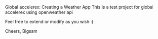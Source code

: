 Global accelerex: Creating a Weather App
This is a test project for global accelerex using openweather api

Feel free to extend or modify as you wish :)

Cheers, Bigsam
